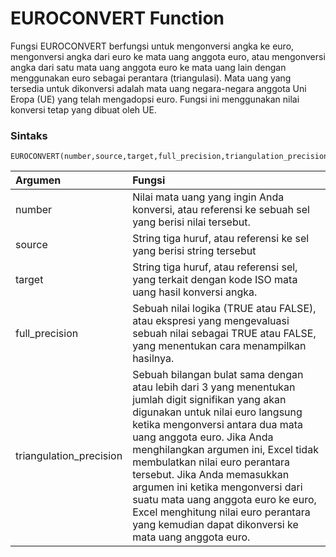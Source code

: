 # EUROCONVERT Function

Fungsi EUROCONVERT berfungsi untuk mengonversi angka ke euro, mengonversi angka dari euro ke mata uang anggota euro, atau mengonversi angka dari satu mata uang anggota euro ke mata uang lain dengan menggunakan euro sebagai perantara \(triangulasi\). Mata uang yang tersedia untuk dikonversi adalah mata uang negara-negara anggota Uni Eropa \(UE\) yang telah mengadopsi euro. Fungsi ini menggunakan nilai konversi tetap yang dibuat oleh UE.

### Sintaks

```text
EUROCONVERT(number,source,target,full_precision,triangulation_precision)
```

| Argumen |  Fungsi |
| :--- | :--- |
| number | Nilai mata uang yang ingin Anda konversi, atau referensi ke sebuah sel yang berisi nilai tersebut. |
| source | String tiga huruf, atau referensi ke sel yang berisi string tersebut |
| target | String tiga huruf, atau referensi sel, yang terkait dengan kode ISO mata uang hasil konversi angka. |
| full\_precision | Sebuah nilai logika \(TRUE atau FALSE\), atau ekspresi yang mengevaluasi sebuah nilai sebagai TRUE atau FALSE, yang menentukan cara menampilkan hasilnya. |
| triangulation\_precision | Sebuah bilangan bulat sama dengan atau lebih dari 3 yang menentukan jumlah digit signifikan yang akan digunakan untuk nilai euro langsung ketika mengonversi antara dua mata uang anggota euro. Jika Anda menghilangkan argumen ini, Excel tidak membulatkan nilai euro perantara tersebut. Jika Anda memasukkan argumen ini ketika mengonversi dari suatu mata uang anggota euro ke euro, Excel menghitung nilai euro perantara yang kemudian dapat dikonversi ke mata uang anggota euro. |

